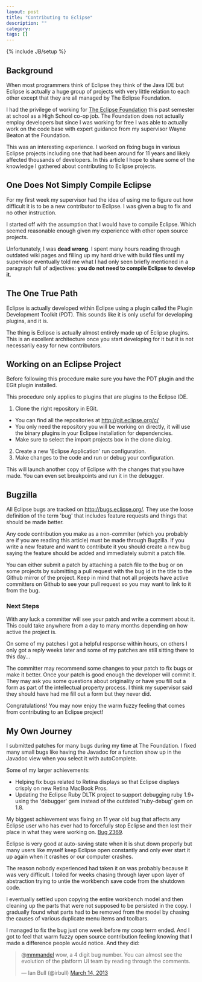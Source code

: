 ```yaml
---
layout: post
title: "Contributing to Eclipse"
description: ""
category: 
tags: []
---
```

{% include JB/setup %}

## Background

When most programmers think of Eclipse they think of the Java IDE but Eclipse is
actually a huge group of projects with very little relation to each other except
that they are all managed by The Eclipse Foundation.

I had the privilege of working for [The Eclipse
Foundation](http://eclipse.org/org/foundation) this past semester at school as a
High School
co-op job. The Foundation does not actually employ developers but since I was
working for free I was able to actually work on the code base with expert
guidance from my supervisor Wayne Beaton at the Foundation.

This was an interesting experience. I worked on fixing bugs in various Eclipse
projects including one that had been around for 11 years and likely affected
thousands of developers. In this article I hope to share some of the knowledge I
gathered about contributing to Eclipse projects.

## One Does Not Simply Compile Eclipse

For my first week my supervisor had the idea of using me to figure out how difficult
it is to be a new contributor to Eclipse. I was given a bug to fix and no other
instruction.

I started off with the assumption that I would have to compile Eclipse. Which
seemed reasonable enough given my experience with other open source projects.

Unfortunately, I was **dead wrong**. I spent many hours reading through outdated
wiki pages and filling up my hard drive with build files until my supervisor
eventually told me what I had only seen briefly mentioned in a paragraph full of
adjectives: **you do not need to compile Eclipse to develop it**.

## The One True Path

Eclipse is actually developed within Eclipse using a plugin called the Plugin
Development Toolkit (PDT). This sounds like it is only useful for developing
plugins, and it is.

The thing is Eclipse is actually almost entirely made up of Eclipse plugins.
This is an excellent architecture once you start developing for it but it is not
necessarily easy for new contributors.

## Working on an Eclipse Project

Before following this procedure make sure you have the PDT plugin and the EGit
plugin installed.

This procedure only applies to plugins that are plugins to the Eclipse IDE.

1. Clone the right repository in EGit.
  - You can find all the repositories at <http://git.eclipse.org/c/>
  - You only need the repository you will be working on directly, it will use
    the binary plugins in your Eclipse installation for dependencies.
  - Make sure to select the import projects box in the clone dialog.
2. Create a new 'Eclipse Application' run configuration.
3. Make changes to the code and run or debug your configuration.

This will launch another copy of Eclipse with the changes that you have made.
You can even set breakpoints and run it in the debugger.

## Bugzilla

All Eclipse bugs are tracked on <http://bugs.eclipse.org/>. They use the loose
definition of the term 'bug' that includes feature requests and things that
should be made better.

Any code contribution you make as a non-commiter (which you probably are if you
are reading this article) must be made through Bugzilla. If you write a new feature
and want to contribute it you should create a new bug saying the feature should
be added and immediately submit a patch file.

You can either submit a patch by attaching a patch file to the bug or on some
projects by submitting a pull request with the bug id in the title to the Github
mirror of the project. Keep in mind that not all projects have active committers
on Github to see your pull request so you may want to link to it from the bug.

### Next Steps

With any luck a committer will see your patch and write a comment about it.
This could take anywhere from a day to many months depending on how active the
project is.

On some of my patches I got a helpful response within hours, on others I only
got a reply weeks later and some of my patches are still sitting there to this
day...

The committer may recommend some changes to your patch to fix bugs or make it better.
Once your patch is good enough the developer will commit it. They may ask you
some questions about originality or have you fill out a form as part of the
intellectual property process. I think my supervisor said they should have had me fill out a form but they never did.

Congratulations! You may now enjoy the warm fuzzy feeling that comes from
contributing to an Eclipse project!

## My Own Journey

I submitted patches for many bugs during my time at The Foundation.
I fixed many small bugs like having the Javadoc for a function show up in the
Javadoc view when you select it with autoComplete.

Some of my larger achievements:

- Helping fix bugs related to Retina displays so that Eclipse displays crisply
  on new Retina MacBook Pros.
- Updating the Eclipse Ruby DLTK project to support debugging ruby 1.9+ using
  the 'debugger' gem instead of the outdated 'ruby-debug' gem on 1.8.

My biggest achievement was fixing an 11 year old bug that affects any Eclipse
user who has ever had to forcefully stop Eclipse and then lost their place in
what they were working on. [Bug 2369](https://bugs.eclipse.org/bugs/show_bug.cgi?id=2369).

Eclipse is very good at auto-saving state when it is shut down properly but many
users like myself keep Eclipse open constantly and only ever start it up again
when it crashes or our computer crashes.

The reason nobody experienced had taken it on was probably because it was very
difficult. I toiled for weeks chasing through layer upon layer of abstraction trying to
untie the workbench save code from the shutdown code.

I eventually settled upon copying the entire workbench model and then cleaning
up the parts that were not supposed to be persisted in the copy. I gradually
found what parts had to be removed from the model by chasing the causes of
various duplicate menu items and toolbars.

I managed to fix the bug just one week before my coop term ended. And I got to
feel that warm fuzzy open source contribution feeling knowing that I made a
difference people would notice. And they did:

<div>
<blockquote class="twitter-tweet"><p>@<a href="https://twitter.com/mmmandel">mmmandel</a> wow, a 4 digit bug number. You can almost see the evolution of the platform UI team by reading through the comments.</p>&mdash; Ian Bull (@irbull) <a href="https://twitter.com/irbull/status/312241966857482240">March 14, 2013</a></blockquote>
<script src="//platform.twitter.com/widgets.js" charset="utf-8"></script>
</div>




